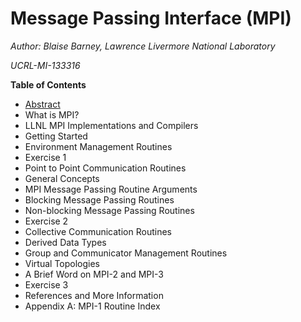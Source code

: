 # Message Passing Interface (MPI)

*Author: Blaise Barney, Lawrence Livermore National Laboratory*

*UCRL-MI-133316*

**Table of Contents**

* [Abstract](MPI_abstract.md)
* What is MPI?
* LLNL MPI Implementations and Compilers
* Getting Started
* Environment Management Routines
* Exercise 1
* Point to Point Communication Routines
* General Concepts
* MPI Message Passing Routine Arguments
* Blocking Message Passing Routines
* Non-blocking Message Passing Routines
* Exercise 2
* Collective Communication Routines
* Derived Data Types
* Group and Communicator Management Routines
* Virtual Topologies
* A Brief Word on MPI-2 and MPI-3
* Exercise 3
* References and More Information
* Appendix A: MPI-1 Routine Index
